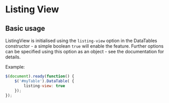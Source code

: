 # Listing View

## Basic usage

ListingView is initialised using the `listing-view` option in the DataTables constructor - a simple boolean `true` will enable the feature. Further options can be specified using this option as an object - see the documentation for details.

Example:

```js
$(document).ready(function() {
    $('#myTable').DataTable( {
    	listing-view: true
    });
});
```

